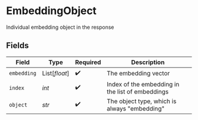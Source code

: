 # EmbeddingObject

Individual embedding object in the response


## Fields

| Field                                            | Type                                             | Required                                         | Description                                      |
| ------------------------------------------------ | ------------------------------------------------ | ------------------------------------------------ | ------------------------------------------------ |
| `embedding`                                      | List[*float*]                                    | :heavy_check_mark:                               | The embedding vector                             |
| `index`                                          | *int*                                            | :heavy_check_mark:                               | Index of the embedding in the list of embeddings |
| `object`                                         | *str*                                            | :heavy_check_mark:                               | The object type, which is always "embedding"     |